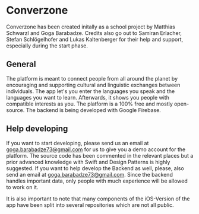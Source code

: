 # Converzone

Converzone has been created initally as a school project by Matthias Schwarzl and Goga Barabadze. Credits also go out to Samiran Erlacher, Stefan Schlögelhofer and Lukas Kaltenberger for their help and support, especially during the start phase.


## General

The platform is meant to connect people from all around the planet by encouraging and supporting cultural and linguistic exchanges between individuals. The app let's you enter the languages you speak and the languages you want to learn. Afterwards, it shows you people with compatible interests as you. The platform is a 100% free and mostly open-source. The backend is being developed with Google Firebase.


## Help developing
If you want to start developing, please send us an email at goga.barabadze73@gmail.com for us to give you a demo account for the platform.
The source code has been commented in the relevant places but a prior advanced knowledge with Swift and Design Patterns is highly suggested.
If you want to help develop the Backend as well, please, also send an email at goga.barabadze73@gmail.com. Since the backend handles important data, only people with much experience will be allowed to work on it.

It is also important to note that many components of the iOS-Version of the app have been split into several repositories which are not all public.
